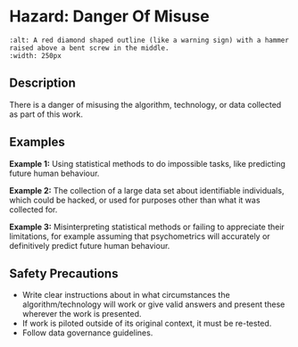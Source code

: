 # Hazard: Danger Of Misuse

```{image} ../images/hazards/misuse.png
:alt: A red diamond shaped outline (like a warning sign) with a hammer raised above a bent screw in the middle.
:width: 250px
```

## Description

There is a danger of misusing the algorithm, technology, or data collected as part of this work.

## Examples

__Example 1:__ Using statistical methods to do impossible tasks, like predicting future human behaviour.

__Example 2:__ The collection of a large data set about identifiable individuals, which could be hacked, or used for purposes other than what it was collected for.

__Example 3:__ Misinterpreting statistical methods or failing to appreciate their limitations, for example assuming that psychometrics will accurately or definitively predict future human behaviour.

## Safety Precautions

- Write clear instructions about in what circumstances the algorithm/technology will work or give valid answers and present these wherever the work is presented.
- If work is piloted outside of its original context, it must be re-tested.
- Follow data governance guidelines.